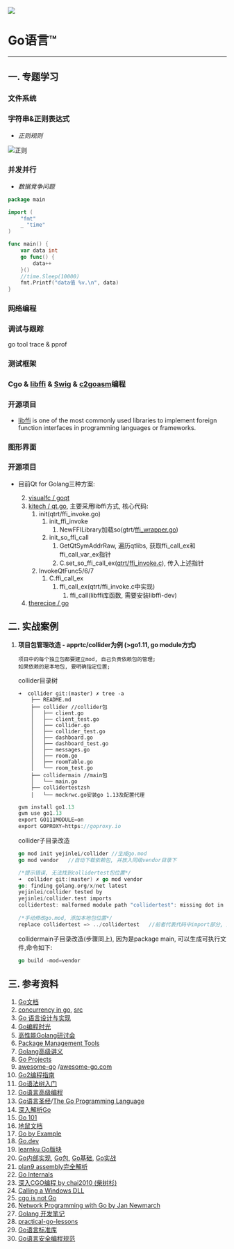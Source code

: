 ![](有关Go.png)

# Go语言™

---

## 一. 专题学习

### 文件系统

### 字符串&正则表达式

- *正则规则*

![正则](https://gitee.com/yejinlei/about-cs/raw/master/doc/%E6%9C%89%E5%85%B3%E6%AD%A3%E5%88%99%E8%A1%A8%E8%BE%BE%E5%BC%8F.png)

### 并发并行

<!--先看几个反例-->

- *数据竞争问题*

```Go
package main

import (
	"fmt"
	_ "time"
)

func main() {
	var data int
	go func() {
 		data++
	}()
	//time.Sleep(10000)
	fmt.Printf("data值 %v.\n", data)
}
```

### 网络编程

### 调试与跟踪

go tool trace & pprof

### 测试框架

### Cgo & [libffi](https://www.sourceware.org/libffi/) & [Swig](http://www.swig.org/Doc2.0/Go.html) & [c2goasm](https://github.com/minio/c2goasm)编程

### 开源项目

* [libffi](https://github.com/clevabit/libgoffi) is one of the most commonly used libraries to implement foreign function interfaces in programming languages or frameworks.

### 图形界面

### 开源项目

* 目前Qt for Golang三种方案:

  2. [visualfc / goqt](https://github.com/visualfc/goqt)
  2. [kitech / qt.go](https://github.com/kitech/qt.go), 主要采用libffi方式, 核心代码:
     1. init(qtrt/ffi_invoke.go)
        1. init_ffi_invoke
           1. NewFFILibrary加载so(gtrt/[ffi_wrapper.go](https://github.com/kitech/qt.go/blob/58034ab430328f0bcd1e15a24909abb6d0ef9a19/qtrt/ffi_wrapper.go))
        2. init_so_ffi_call
           1. GetQtSymAddrRaw, 遍历qtlibs, 获取ffi_call_ex和ffi_call_var_ex指针
           2. C.set_so_ffi_call_ex([qtrt/ffi_invoke.c](https://github.com/kitech/qt.go/blob/58034ab430328f0bcd1e15a24909abb6d0ef9a19/qtrt/ffi_invoke.c)), 传入上述指针
     2. InvokeQtFunc5/6/7 
        1. C.ffi_call_ex
           1. ffi_call_ex(qtrt/ffi_invoke.c中实现)
              1. ffi_call(libffi库函数, 需要安装libffi-dev)
  3. [therecipe / go](https://github.com/therecipe/qt)

## 二. 实战案例

1. **项目包管理改造 - apprtc/collider为例 (>go1.11, go module方式)**

	```
	项目中的每个独立包都要建立mod, 自己负责依赖包的管理;
	如果依赖的是本地包, 要明确指定位置;
	```
	
	collider目录树
	```shell
	➜  collider git:(master) ✗ tree -a
		├── README.md
	  	├── collider //collider包
	  	│   ├── client.go
	  	│   ├── client_test.go
	  	│   ├── collider.go
	  	│   ├── collider_test.go
	  	│   ├── dashboard.go
	  	│   ├── dashboard_test.go
	  	│   ├── messages.go
	  	│   ├── room.go
	  	│   ├── roomTable.go
	  	│   └── room_test.go
	  	├── collidermain //main包
	  	│   └── main.go
	  	├── collidertestzsh
	  	│   └── mockrwc.go安装go 1.13及配置代理
	```
	
	```go
	gvm install go1.13 
	gvm use go1.13 
	export GO111MODULE=on
	export GOPROXY=https://goproxy.io
	```
	
	collider子目录改造
	```go
	go mod init yejinlei/collider //生成go.mod
	go mod vendor	//自动下载依赖包, 并放入同级vendor目录下
	
	/*提示错误, 无法找到collidertest包位置*/
	➜  collider git:(master) ✗ go mod vendor                    
	go: finding golang.org/x/net latest
	yejinlei/collider tested by
	yejinlei/collider.test imports
	collidertest: malformed module path "collidertest": missing dot in first path element
	 	 	 	 	 	 	 	 	 	 	 	 	 	 	 	 	 	 	 	
	/*手动修改go.mod, 添加本地包位置*/
	replace collidertest => ../collidertest   //前者代表代码中import部分, 后者代表相对位置
	```
	
	collidermain子目录改造(步骤同上), 因为是package main, 可以生成可执行文件,命令如下:
	
	```go
	go build -mod=vendor
	```
	

## 三. 参考资料

1. [Go文档](https://go-zh.org/doc/)
2. [concurrency in go](https://www.kancloud.cn/mutouzhang/go/596804), [src](https://github.com/kat-co/concurrency-in-go-src)
3. [Go 语言设计与实现](https://draveness.me/golang/)
4. [Go编程时光](http://golang.iswbm.com/en/latest/index.html)
5. [高性能Golang研讨会](https://www.cnblogs.com/sunsky303/p/11077634.html)
6. [Package Management Tools](https://github.com/golang/go/wiki/PackageManagementTools)
7. [Golang⾼级讲义](http://xiaorui.cc/static/golang_advance.pdf)
8. [Go Projects](https://github.com/golang/go/wiki/Projects)
9. [awesome-go](https://github.com/avelino/awesome-go) /[awesome-go.com](https://awesome-go.com/)
10. [Go2编程指南](https://chai2010.cn/go2-book/)
11. [Go语法树入门](https://github.com/chai2010/go-ast-book)
12. [Go语言高级编程](https://github.com/chai2010/advanced-go-programming-book)
13. [Go语言圣经](https://github.com/golang-china/gopl-zh)/[The Go Programming Language](http://www.gopl.io/)
14. [深入解析Go](https://www.cntofu.com/book/3/index.html)
15. [Go 101](https://go101.org/article/101.html)
16. [地鼠文档](http://wen.topgoer.com/)
17. [Go by Example](https://gobyexample.com/)
18. [Go.dev](https://pkg.go.dev/)
19. [learnku Go版块](https://learnku.com/go)
20. [Go内部实现](http://blog.studygolang.com/category/realize/), [Go包](http://blog.studygolang.com/category/package/), [Go基础](http://blog.studygolang.com/category/spec/), [Go实战](http://blog.studygolang.com/category/go实战/)
21. [plan9 assembly完全解析](https://github.com/cch123/golang-notes/blob/master/assembly.md#plan9-assembly-完全解析)
22. [Go Internals](https://go-internals-cn.gitbook.io/go-internals/)
23. [深入CGO编程 by chai2010 (柴树杉)](https://chai2010.cn/gopherchina2018-cgo-talk/#/)
24. [Calling a Windows DLL](https://github.com/golang/go/wiki/WindowsDLLs)
25. [cgo is not Go](https://dave.cheney.net/2016/01/18/cgo-is-not-go)
26. [Network Programming with Go by Jan Newmarch](http://tumregels.github.io/Network-Programming-with-Go/)
27. [Golang 开发笔记](https://github.com/guyan0319/golang_development_notes/blob/master/zh/preface.md)
28. [practical-go-lessons](https://www.practical-go-lessons.com/)
29. [Go语言标准库](https://books.studygolang.com/The-Golang-Standard-Library-by-Example/)
30. [Go语言安全编程规范](https://yougg.github.io/2017/06/12/go语言安全编程规范/)

